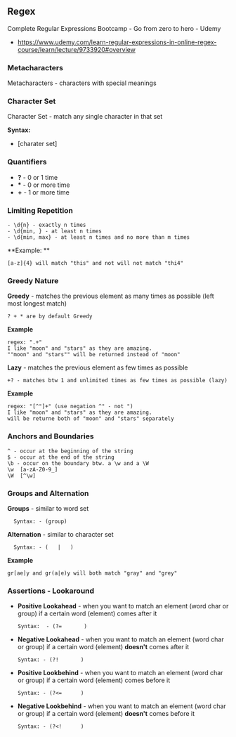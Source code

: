 ## Regex

Complete Regular Expressions Bootcamp - Go from zero to hero - Udemy
- https://www.udemy.com/learn-regular-expressions-in-online-regex-course/learn/lecture/9733920#overview


### Metacharacters

Metacharacters - characters with special meanings


### Character Set

Character Set - match any single character in that set

**Syntax:**

  - [charater set]


### Quantifiers

  - **?** - 0 or 1 time
  - **\*** - 0 or more time
  - **+** - 1 or more time

### Limiting Repetition

    - \d{n} - exactly n times
    - \d{min, } - at least n times
    - \d{min, max} - at least n times and no more than m times

**Example: **
    
    [a-z]{4} will match "this" and not will not match "thi4"


### Greedy Nature

**Greedy** - matches the previous element as many times as possible (left most longest match)
    
    ? + * are by default Greedy
    
**Example**

    regex: ".+"
    I like "moon" and "stars" as they are amazing.
    ""moon" and "stars"" will be returned instead of "moon"

**Lazy** - matches the previous element as few times as possible

    +? - matches btw 1 and unlimited times as few times as possible (lazy)

**Example**

    regex: "[^"]+" (use negation ^" - not ")
    I like "moon" and "stars" as they are amazing.
    will be returne both of "moon" and "stars" separately

### Anchors and Boundaries

    ^ - occur at the beginning of the string
    $ - occur at the end of the string
    \b - occur on the boundary btw. a \w and a \W
    \w  [a-zA-Z0-9_]  
    \W  [^\w]

### Groups and Alternation

**Groups** - similar to word set

      Syntax: - (group)

**Alternation** - similar to character set

      Syntax: - (   |   )


**Example**
 
    gr[ae]y and gr(a|e)y will both match "gray" and "grey"  



### Assertions - Lookaround

- **Positive Lookahead** - when you want to match an element (word char or group) if a certain word (element) comes after it
  
      Syntax:  - (?=       )

- **Negative Lookahead**  - when you want to match an element (word char or group) if a certain word (element) **doesn't** comes after it
      
      Syntax: - (?!       )

- **Positive Lookbehind** - when you want to match an element (word char or group) if a certain word (element) comes before it
  
      Syntax: - (?<=      )
  
- **Negative Lookbehind** - when you want to match an element (word char or group) if a certain word (element) **doesn't** comes before it
  
      Syntax: - (?<!      )
  
  
